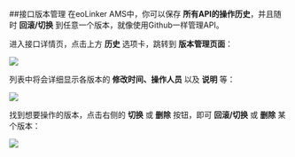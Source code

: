 ##接口版本管理
在eoLinker AMS中，你可以保存 **所有API的操作历史**，并且随时 **回滚/切换** 到任意一个版本，就像使用Github一样管理API。

进入接口详情页，点击上方 **历史** 选项卡，跳转到 **版本管理页面**：

![](http://data.eolinker.com/course/eLYefHr219f3584c8e07f50db97295598b6d1df6d414ff8)

列表中将会详细显示各版本的 **修改时间、操作人员** 以及 **说明** 等：

![](http://data.eolinker.com/course/aEtRxCIb7422c428ce49ad1ec02f06ab6643fe7a9a90fda)

找到想要操作的版本，点击右侧的 **切换** 或 **删除** 按钮，即可 **回滚/切换** 或 **删除** 某个版本：

![](http://data.eolinker.com/course/9fM7sc93f1e97f88fc3661ce24870d8fadbd1583fb13420)